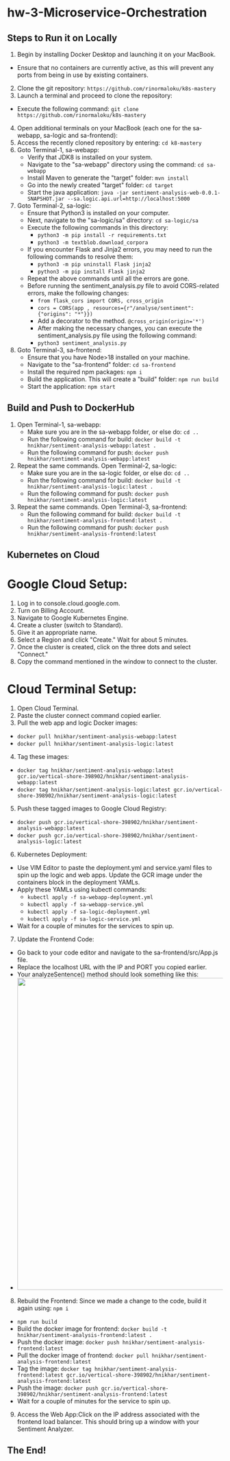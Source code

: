 # hw-3-Microservice-Orchestration

## Steps to Run it on Locally

1. Begin by installing Docker Desktop and launching it on your MacBook.
 - Ensure that no containers are currently active, as this will prevent any ports from being in use by existing containers.
2. Clone the git repository: `https://github.com/rinormaloku/k8s-mastery`
3. Launch a terminal and proceed to clone the repository:
 - Execute the following command: `git clone https://github.com/rinormaloku/k8s-mastery`
4. Open additional terminals on your MacBook (each one for the sa-webapp, sa-logic and sa-frontend):
5. Access the recently cloned repository by entering: `cd k8-mastery`
6. Goto Terminal-1, sa-webapp:
   - Verify that JDK8 is installed on your system.
   - Navigate to the "sa-webapp" directory using the command: `cd sa-webapp`
   - Install Maven to generate the "target" folder: `mvn install`
   - Go into the newly created "target" folder: `cd target`
   - Start the java application: `java -jar sentiment-analysis-web-0.0.1-SNAPSHOT.jar --sa.logic.api.url=http://localhost:5000 `
7. Goto Terminal-2, sa-logic:
   - Ensure that Python3 is installed on your computer.
   - Next, navigate to the "sa-logic/sa" directory: `cd sa-logic/sa`
   - Execute the following commands in this directory:
       - `python3 -m pip install -r requirements.txt`
       - `python3 -m textblob.download_corpora`
   - If you encounter Flask and Jinja2 errors, you may need to run the following commands to resolve them:
       - `python3 -m pip uninstall Flask jinja2`
       - `python3 -m pip install Flask jinja2`
   - Repeat the above commands until all the errors are gone.
   - Before running the sentiment_analysis.py file to avoid CORS-related errors, make the following changes:
       - `from flask_cors import CORS, cross_origin`
       - `cors = CORS(app , resources={r"/analyse/sentiment": {"origins": "*"}})`
       - Add a decorator to the method. `@cross_origin(origin='*')`
       - After making the necessary changes, you can execute the sentiment_analysis.py file using the following command:
       - `python3 sentiment_analysis.py`
8. Goto Terminal-3, sa-frontend:
   - Ensure that you have Node>18 installed on your machine.
   - Navigate to the "sa-frontend" folder: `cd sa-frontend`
   - Install the required npm packages: `npm i`
   - Build the application. This will create a "build" folder: `npm run build`
   - Start the application: `npm start`

## Build and Push to DockerHub

1. Open Terminal-1, sa-webapp:
   - Make sure you are in the sa-webapp folder, or else do: `cd ..`
   - Run the following command for build: `docker build -t hnikhar/sentiment-analysis-webapp:latest .`
   - Run the following command for push: `docker push hnikhar/sentiment-analysis-webapp:latest`
2. Repeat the same commands. Open Terminal-2, sa-logic:
   - Make sure you are in the sa-logic folder, or else do: `cd ..`
   - Run the following command for build: `docker build -t hnikhar/sentiment-analysis-logic:latest .`
   - Run the following command for push: `docker push hnikhar/sentiment-analysis-logic:latest`
3. Repeat the same commands. Open Terminal-3, sa-frontend:
   - Run the following command for build: `docker build -t hnikhar/sentiment-analysis-frontend:latest .`
   - Run the following command for push: `docker push hnikhar/sentiment-analysis-frontend:latest`

## Kubernetes on Cloud

# Google Cloud Setup:
1. Log in to console.cloud.google.com.
2. Turn on Billing Account.
3. Navigate to Google Kubernetes Engine.
4. Create a cluster (switch to Standard).
5. Give it an appropriate name.
6. Select a Region and click "Create." Wait for about 5 minutes.
7. Once the cluster is created, click on the three dots and select "Connect."
8. Copy the command mentioned in the window to connect to the cluster.

# Cloud Terminal Setup:
1. Open Cloud Terminal.
2. Paste the cluster connect command copied earlier.
3. Pull the web app and logic Docker images:
  - `docker pull hnikhar/sentiment-analysis-webapp:latest`
  - `docker pull hnikhar/sentiment-analysis-logic:latest`
4. Tag these images:
  - `docker tag hnikhar/sentiment-analysis-webapp:latest gcr.io/vertical-shore-398902/hnikhar/sentiment-analysis-webapp:latest`
  - `docker tag hnikhar/sentiment-analysis-logic:latest gcr.io/vertical-shore-398902/hnikhar/sentiment-analysis-logic:latest`
5. Push these tagged images to Google Cloud Registry:
  - `docker push gcr.io/vertical-shore-398902/hnikhar/sentiment-analysis-webapp:latest`
  - `docker push gcr.io/vertical-shore-398902/hnikhar/sentiment-analysis-logic:latest`
6. Kubernetes Deployment:
  - Use VIM Editor to paste the deployment.yml and service.yaml files to spin up the logic and web apps. Update the GCR image under the containers block in the deployment YAMLs.
  - Apply these YAMLs using kubectl commands:
    - `kubectl apply -f sa-webapp-deployment.yml`
    - `kubectl apply -f sa-webapp-service.yml`
    - `kubectl apply -f sa-logic-deployment.yml`
    - `kubectl apply -f sa-logic-service.yml`
  - Wait for a couple of minutes for the services to spin up.
7. Update the Frontend Code:
  - Go back to your code editor and navigate to the sa-frontend/src/App.js file.
  - Replace the localhost URL with the IP and PORT you copied earlier.
  - Your analyzeSentence() method should look something like this:
  - <img width="728" alt="" src="https://github.com/hnikhar/hw-3-Microservice-Orchestration/assets/25585734/58191722-2808-4df7-b30b-48ed1325b0d8">

8. Rebuild the Frontend: Since we made a change to the code, build it again using: `npm i`
  - `npm run build`
  - Build the docker image for frontend: `docker build -t hnikhar/sentiment-analysis-frontend:latest .`
  - Push the docker image: `docker push hnikhar/sentiment-analysis-frontend:latest`
  - Pull the docker image of frontend: `docker pull hnikhar/sentiment-analysis-frontend:latest`
  - Tag the image: `docker tag hnikhar/sentiment-analysis-frontend:latest gcr.io/vertical-shore-398902/hnikhar/sentiment-analysis-frontend:latest`
  - Push the image: `docker push gcr.io/vertical-shore-398902/hnikhar/sentiment-analysis-frontend:latest`
  - Wait for a couple of minutes for the service to spin up.
9. Access the Web App:Click on the IP address associated with the frontend load balancer. This should bring up a window with your Sentiment Analyzer.

##  The End!

